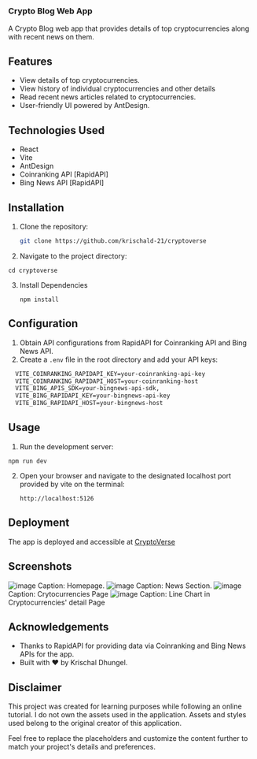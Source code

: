 # 
### Crypto Blog Web App

A Crypto Blog web app that provides details of top cryptocurrencies along with recent news on them.

## Features

- View details of top cryptocurrencies.
- View history of individual cryptocurrencies and other details
- Read recent news articles related to cryptocurrencies.
- User-friendly UI powered by AntDesign.

## Technologies Used

- React
- Vite
- AntDesign
- Coinranking API [RapidAPI]
- Bing News API [RapidAPI]

## Installation

1. Clone the repository:

   ```bash
   git clone https://github.com/krischald-21/cryptoverse
   ```

2. Navigate to the project directory:

  ```terminal
  cd cryptoverse
  ```
  
3. Install Dependencies

   ```nodejs
   npm install
   ```
   
## Configuration

1. Obtain API configurations from RapidAPI for Coinranking API and Bing News API.
2. Create a `.env` file in the root directory and add your API keys:

  ```txt
    VITE_COINRANKING_RAPIDAPI_KEY=your-coinranking-api-key
    VITE_COINRANKING_RAPIDAPI_HOST=your-coinranking-host
    VITE_BING_APIS_SDK=your-bingnews-api-sdk,
    VITE_BING_RAPIDAPI_KEY=your-bingnews-api-key
    VITE_BING_RAPIDAPI_HOST=your-bingnews-host
  ```

## Usage
1. Run the development server:

  ```nodejs
  npm run dev
  ```

2. Open your browser and navigate to the designated localhost port provided by vite on the terminal:
   ```example
   http://localhost:5126
   ```

## Deployment

The app is deployed and accessible at <a href="https://vite-crypto-app.netlify.app/">CryptoVerse</a>

## Screenshots

![image](https://github.com/krischald-21/cryptoverse/assets/113814736/b1c36252-bb40-47b3-bd66-67de11503fd5)
Caption: Homepage.
![image](https://github.com/krischald-21/cryptoverse/assets/113814736/2bd1c922-ca79-4eb5-8abf-be296adf2ae9)
Caption: News Section.
![image](https://github.com/krischald-21/cryptoverse/assets/113814736/9cde5751-20e3-433e-b17a-7f4ad2329600)
Caption: Crytocurrencies Page
![image](https://github.com/krischald-21/cryptoverse/assets/113814736/4cbaa162-dc20-47b2-b245-f8982ff26fcf)
Caption: Line Chart in Cryptocurrencies' detail Page

## Acknowledgements

- Thanks to RapidAPI for providing data via Coinranking and Bing News APIs for the app.
- Built with ❤️ by Krischal Dhungel.

## Disclaimer

This project was created for learning purposes while following an online tutorial. I do not own the assets used in the application. Assets and styles used belong to the original creator of this application.

Feel free to replace the placeholders and customize the content further to match your project's details and preferences.
